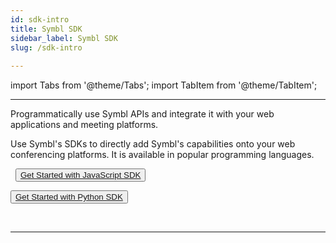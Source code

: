 ```yaml
---
id: sdk-intro
title: Symbl SDK
sidebar_label: Symbl SDK
slug: /sdk-intro
 
---
```

 
import Tabs from '@theme/Tabs';
import TabItem from '@theme/TabItem';

---

Programmatically use Symbl APIs and integrate it with your web applications and meeting platforms.
 
Use Symbl's SDKs to directly add Symbl's capabilities onto your web conferencing platforms. It is available in popular programming languages.

&nbsp; 
<button class="button button1"><a href="/docs/javascript-sdk/introduction">Get Started with JavaScript SDK</a></button><br/>
 
<button class="button button2"><a href="/docs/python-sdk/overview">Get Started with Python SDK</a></button>
 
&nbsp; 
&nbsp;

---

